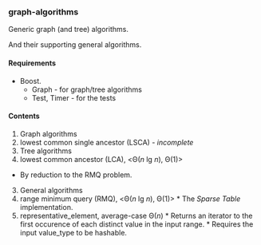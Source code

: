 ### graph-algorithms

Generic graph (and tree) algorithms.

And their supporting general algorithms.

#### Requirements
* Boost.
  * Graph       - for graph/tree algorithms
  * Test, Timer - for the tests

#### Contents
1. Graph algorithms
  1. lowest common single ancestor (LSCA) - *incomplete*
2. Tree algorithms
 1. lowest common ancestor (LCA), <Θ(*n* lg *n*), Θ(1)>
   * By reduction to the RMQ problem.
3. General algorithms
  1. range minimum query (RMQ), <Θ(*n* lg *n*), Θ(1)>
    * The *Sparse Table* implementation.
  2. representative_element, average-case Θ(*n*)
    * Returns an iterator to the first occurence of each distinct value in the input range.
    * Requires the input value_type to be hashable.
